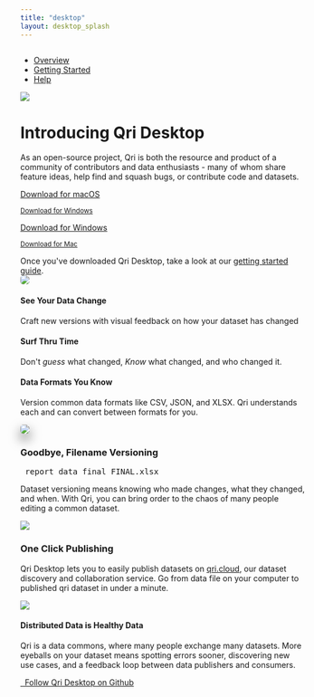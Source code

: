 ```yaml
---
title: "desktop"
layout: desktop_splash
---
```

<div id="splash" class="windows">
  <nav class="navbar navbar-expand-sm">
    <div style="display:inline-block;">
      <ul class="navbar-nav">
        <li class="nav-item active">
          <a class="nav-link" href="/desktop">Overview</a>
        </li>
        <li class="nav-item">
          <a class="nav-link" href="/desktop/getting-started">Getting Started</a>
        </li>
        <li class="nav-item">
          <a class="nav-link" href="/docs">Help</a>
        </li>
      </ul>
    </div>
  </nav>
  <div class="hero">
    <div class="container text-center">
      <div class="row">
        <div class="logo">
          <img class="img-fluid" src="/graphics/qri_data_snuggle_icon.png"/>
        </div>
      </div>
      <div class="row pb-3">
        <div class="col-12">
          <h1 class="mb-4">Introducing Qri Desktop</h1>
          <p class="col-md-8 mx-auto mb-4">
            As an open-source project, Qri is both the resource and product of a community of contributors and data enthusiasts - many of whom share feature ideas, help find and squash bugs, or contribute code and datasets.
          </p>
          <a class="mx-1 my-3 btn btn-qri btn-qri-magenta btn-qri-big" href="https://github.com/qri-io/desktop/releases/download/v0.2.1/Qri-Desktop-0.2.1-mac.zip" data-os="mac">Download for macOS</a>
          <p><small><a href="https://github.com/qri-io/desktop/releases/download/v0.2.1/Qri.Desktop.Setup.0.2.1.exe" data-os="mac">Download for Windows</a></small></p>
          <a class="mx-1 my-3 btn btn-qri btn-qri-magenta btn-qri-big" href="https://github.com/qri-io/desktop/releases/download/v0.2.1/Qri.Desktop.Setup.0.2.1.exe" data-os="windows">Download for Windows</a>
          <p><small><a href="https://github.com/qri-io/desktop/releases/download/v0.2.1/Qri-Desktop-0.2.1-mac.zip" data-os="windows">Download for Mac</a></small></p>
        </div>
      </div>
      <div class="row mb-5">
        <div class="col-12">
          Once you've downloaded Qri Desktop, take a look at our <a href="/desktop/getting-started">getting started guide</a>.
        </div>
      </div>
      <div class="row">
        <div class="col-12">
          <img class="screenshot img-fluid" src="/screenshots/history_with_commits_mac.png" style='border-radius: 5px'/>
        </div>
      </div>
    </div>
  </div>
  <div class="triptych">
    <div class="container">
      <div class="row">
        <div class="col-md-4 mb-5 text-center text-md-left">
          <h4>See Your Data Change</h4>
          <p>Craft new versions with visual feedback on how your dataset has changed</p>
        </div>
        <div class="col-md-4 mb-5 text-center text-md-left">
          <h4>Surf Thru Time</h4>
          <p>Don't <i>guess</i> what changed, <i>Know</i> what changed, and who changed it.</p>
        </div>
        <div class="col-md-4 mb-5 text-center text-md-left">
          <h4>Data Formats You Know</h4>
          <p>Version common data formats like CSV, JSON, and XLSX. Qri understands each and can convert between formats for you.</p>
        </div>
      </div>
    </div>
  </div>
  <div class="features">
    <div class="container">
      <div class="row  align-items-center">
        <div class="col-md-6 col-sm-12 p-4 text-center text-md-right">
          <img class="img-fluid" style="border-radius:5px;border-radius:5px;box-shadow:0 10px 20px #00000090;" src="/screenshots/commit_section.png"/>
        </div>
        <div class="col-md-6 col-sm-12 p-4 text-center text-md-left">
          <h3>Goodbye, Filename Versioning</h3>
          <div class="d-flex filename justify-content-center">
            <div class="align-self-center"><i class="far fa-file-excel fa-2x"></i></div>
            <div class="align-self-center"><pre> report_data_final_FINAL.xlsx</pre></div>
          </div>
          <p>Dataset versioning means knowing who made changes, what they changed, and when. With Qri, you can bring order to the chaos of many people editing a common dataset.</p>
        </div>
      </div>
      <div class="row d-md-flex flex-items-center flex-md-row-reverse align-items-center">
        <div class="flex-auto col-md-6 col-sm-12 p-4 text-center text-md-left">
          <img class="img-fluid" src="/graphics/getting_started/cloud.png"/>
        </div>
        <div class="flex-auto col-md-6 col-sm-12 p-4 text-center text-md-left">
          <h3>One Click Publishing</h3>
          <p>Qri Desktop lets you to easily publish datasets on <a href="https://qri.cloud">qri.cloud</a>, our dataset discovery and collaboration service. Go from data file on your computer to published qri dataset in under a minute.</p>
        </div>
      </div>
      <div class="row align-items-center">
        <div class="col-md-6 col-sm-12 p-4 text-center text-md-right">
          <img class="img-fluid" src="/diagrams/data_exchange_2.svg"/>
        </div>
        <div class="col-md-6 col-sm-12 p-4 text-center text-md-left">
          <h4>Distributed Data is Healthy Data</h4>
          <p>Qri is a data commons, where many people exchange many datasets.  More eyeballs on your dataset means spotting errors sooner, discovering new use cases, and a feedback loop between data publishers and consumers.</p>
        </div>
      </div>
      <div class="row">
        <div class="col-12 text-center my-5">
          <a class="btn btn-qri-dark-blue text-white" href="https://github.com/qri-io/desktop" target="_blank">
            <i class="fab fa-github"></i> &nbsp; Follow Qri Desktop on Github
          </a>
        </div>
      <div class="row d-md-flex flex-items-center flex-md-row-reverse">
    </div>
  </div>
  <script>
    const el = document.documentElement;
    if (navigator.platform.match(/(Mac)/i)) {
      el.className = 'mac'
    }
    if (navigator.platform.match(/(Win)/i)) {
      el.className = 'windows'
    }
  </script>
</div>
